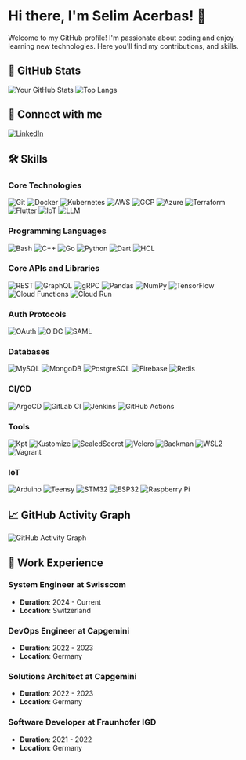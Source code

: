 # Hi there, I'm Selim Acerbas! 👋

Welcome to my GitHub profile! I'm passionate about coding and enjoy learning new technologies. Here you'll find my contributions, and skills.

## 🚀 GitHub Stats

![Your GitHub Stats](https://github-readme-stats.vercel.app/api?username=SelimAcerbas&show_icons=true&theme=radical)
![Top Langs](https://github-readme-stats.vercel.app/api/top-langs/?username=SelimAcerbas&layout=compact&theme=radical)

## 🔗 Connect with me

[![LinkedIn](https://img.shields.io/badge/LinkedIn-blue?style=for-the-badge&logo=linkedin)](https://www.linkedin.com/in/selim-acerbas-746a031ba/)

## 🛠️ Skills

### Core Technologies
![Git](https://img.shields.io/badge/Git-F05032?style=for-the-badge&logo=git&logoColor=white)
![Docker](https://img.shields.io/badge/Docker-2496ED?style=for-the-badge&logo=docker&logoColor=white)
![Kubernetes](https://img.shields.io/badge/Kubernetes-326CE5?style=for-the-badge&logo=kubernetes&logoColor=white)
![AWS](https://img.shields.io/badge/Amazon_AWS-232F3E?style=for-the-badge&logo=amazon-aws&logoColor=white)
![GCP](https://img.shields.io/badge/Google_Cloud-4285F4?style=for-the-badge&logo=google-cloud&logoColor=white)
![Azure](https://img.shields.io/badge/Microsoft_Azure-0078D4?style=for-the-badge&logo=microsoft-azure&logoColor=white)
![Terraform](https://img.shields.io/badge/Terraform-623CE4?style=for-the-badge&logo=terraform&logoColor=white)
![Flutter](https://img.shields.io/badge/Flutter-02569B?style=for-the-badge&logo=flutter&logoColor=white)
![IoT](https://img.shields.io/badge/IoT-FFA500?style=for-the-badge&logo=internet-of-things&logoColor=white)
![LLM](https://img.shields.io/badge/LLM-008080?style=for-the-badge&logo=machine-learning&logoColor=white)

### Programming Languages
![Bash](https://img.shields.io/badge/Bash-4EAA25?style=for-the-badge&logo=gnu-bash&logoColor=white)
![C++](https://img.shields.io/badge/C%2B%2B-00599C?style=for-the-badge&logo=c%2B%2B&logoColor=white)
![Go](https://img.shields.io/badge/Go-00ADD8?style=for-the-badge&logo=go&logoColor=white)
![Python](https://img.shields.io/badge/Python-3670A0?style=for-the-badge&logo=python&logoColor=ffdd54)
![Dart](https://img.shields.io/badge/Dart-0175C2?style=for-the-badge&logo=dart&logoColor=white)
![HCL](https://img.shields.io/badge/HCL-7D8C00?style=for-the-badge&logo=terraform&logoColor=white)

### Core APIs and Libraries
![REST](https://img.shields.io/badge/REST-009688?style=for-the-badge&logo=rest&logoColor=white)
![GraphQL](https://img.shields.io/badge/GraphQL-E10098?style=for-the-badge&logo=graphql&logoColor=white)
![gRPC](https://img.shields.io/badge/gRPC-4285F4?style=for-the-badge&logo=grpc&logoColor=white)
![Pandas](https://img.shields.io/badge/Pandas-150458?style=for-the-badge&logo=pandas&logoColor=white)
![NumPy](https://img.shields.io/badge/NumPy-013243?style=for-the-badge&logo=numpy&logoColor=white)
![TensorFlow](https://img.shields.io/badge/TensorFlow-FF6F00?style=for-the-badge&logo=tensorflow&logoColor=white)
![Cloud Functions](https://img.shields.io/badge/Cloud_Functions-4285F4?style=for-the-badge&logo=google-cloud&logoColor=white)
![Cloud Run](https://img.shields.io/badge/Cloud_Run-4285F4?style=for-the-badge&logo=google-cloud&logoColor=white)

### Auth Protocols
![OAuth](https://img.shields.io/badge/OAuth-3949AB?style=for-the-badge&logo=oauth&logoColor=white)
![OIDC](https://img.shields.io/badge/OIDC-3E3E3E?style=for-the-badge&logo=openid-connect&logoColor=white)
![SAML](https://img.shields.io/badge/SAML-FF6F00?style=for-the-badge&logo=saml&logoColor=white)

### Databases
![MySQL](https://img.shields.io/badge/MySQL-4479A1?style=for-the-badge&logo=mysql&logoColor=white)
![MongoDB](https://img.shields.io/badge/MongoDB-4EA94B?style=for-the-badge&logo=mongodb&logoColor=white)
![PostgreSQL](https://img.shields.io/badge/PostgreSQL-316192?style=for-the-badge&logo=postgresql&logoColor=white)
![Firebase](https://img.shields.io/badge/Firebase-FFCA28?style=for-the-badge&logo=firebase&logoColor=white)
![Redis](https://img.shields.io/badge/Redis-DC382D?style=for-the-badge&logo=redis&logoColor=white)

### CI/CD
![ArgoCD](https://img.shields.io/badge/ArgoCD-008000?style=for-the-badge&logo=argo&logoColor=white)
![GitLab CI](https://img.shields.io/badge/GitLab_CI-181717?style=for-the-badge&logo=gitlab&logoColor=white)
![Jenkins](https://img.shields.io/badge/Jenkins-D24939?style=for-the-badge&logo=jenkins&logoColor=white)
![GitHub Actions](https://img.shields.io/badge/GitHub_Actions-2088FF?style=for-the-badge&logo=github-actions&logoColor=white)

### Tools
![Kpt](https://img.shields.io/badge/Kpt-FF6F00?style=for-the-badge&logo=google-cloud&logoColor=white)
![Kustomize](https://img.shields.io/badge/Kustomize-326CE5?style=for-the-badge&logo=kubernetes&logoColor=white)
![SealedSecret](https://img.shields.io/badge/SealedSecret-7D8C00?style=for-the-badge&logo=kubernetes&logoColor=white)
![Velero](https://img.shields.io/badge/Velero-0052CC?style=for-the-badge&logo=velero&logoColor=white)
![Backman](https://img.shields.io/badge/Backman-007ACC?style=for-the-badge&logo=backman&logoColor=white)
![WSL2](https://img.shields.io/badge/WSL2-4EAA25?style=for-the-badge&logo=linux&logoColor=white)
![Vagrant](https://img.shields.io/badge/Vagrant-1565C0?style=for-the-badge&logo=vagrant&logoColor=white)


### IoT
![Arduino](https://img.shields.io/badge/Arduino-00979D?style=for-the-badge&logo=arduino&logoColor=white)
![Teensy](https://img.shields.io/badge/Teensy-0066CC?style=for-the-badge&logo=teensy&logoColor=white)
![STM32](https://img.shields.io/badge/STM32-03234B?style=for-the-badge&logo=stmicroelectronics&logoColor=white)
![ESP32](https://img.shields.io/badge/ESP32-000000?style=for-the-badge&logo=esp32&logoColor=white)
![Raspberry Pi](https://img.shields.io/badge/RaspberryPi-CC0000?style=for-the-badge&logo=raspberry-pi&logoColor=white)

## 📈 GitHub Activity Graph

![GitHub Activity Graph](https://activity-graph.herokuapp.com/graph?username=SelimAcerbas&theme=react-dark)

## 💼 Work Experience

### System Engineer at Swisscom
- **Duration**: 2024 - Current
- **Location**: Switzerland

### DevOps Engineer at Capgemini
- **Duration**: 2022 - 2023
- **Location**: Germany

### Solutions Architect at Capgemini
- **Duration**: 2022 - 2023
- **Location**: Germany

### Software Developer at Fraunhofer IGD
- **Duration**: 2021 - 2022
- **Location**: Germany
